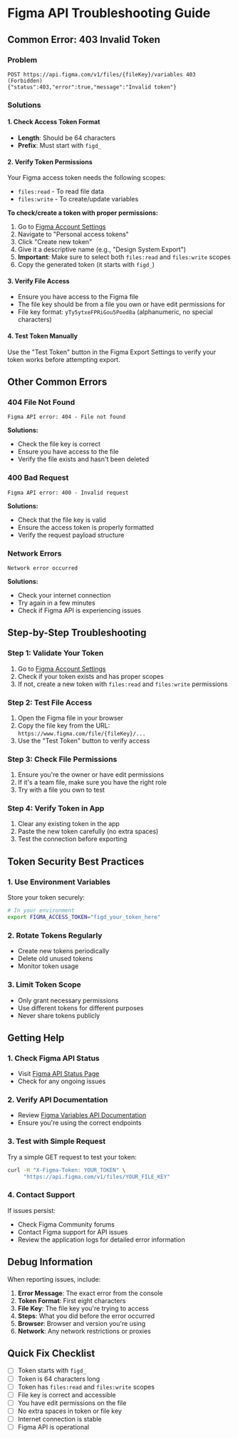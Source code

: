 # Figma API Troubleshooting Guide

## Common Error: 403 Invalid Token

### Problem
```
POST https://api.figma.com/v1/files/{fileKey}/variables 403 (Forbidden)
{"status":403,"error":true,"message":"Invalid token"}
```

### Solutions

#### 1. Check Access Token Format
- **Length**: Should be 64 characters
- **Prefix**: Must start with `figd_`

#### 2. Verify Token Permissions
Your Figma access token needs the following scopes:
- `files:read` - To read file data
- `files:write` - To create/update variables

**To check/create a token with proper permissions:**

1. Go to [Figma Account Settings](https://www.figma.com/settings)
2. Navigate to "Personal access tokens"
3. Click "Create new token"
4. Give it a descriptive name (e.g., "Design System Export")
5. **Important**: Make sure to select both `files:read` and `files:write` scopes
6. Copy the generated token (it starts with `figd_`)

#### 3. Verify File Access
- Ensure you have access to the Figma file
- The file key should be from a file you own or have edit permissions for
- File key format: `yTy5ytxeFPRiGou5Poed8a` (alphanumeric, no special characters)

#### 4. Test Token Manually
Use the "Test Token" button in the Figma Export Settings to verify your token works before attempting export.

## Other Common Errors

### 404 File Not Found
```
Figma API error: 404 - File not found
```

**Solutions:**
- Check the file key is correct
- Ensure you have access to the file
- Verify the file exists and hasn't been deleted

### 400 Bad Request
```
Figma API error: 400 - Invalid request
```

**Solutions:**
- Check that the file key is valid
- Ensure the access token is properly formatted
- Verify the request payload structure

### Network Errors
```
Network error occurred
```

**Solutions:**
- Check your internet connection
- Try again in a few minutes
- Check if Figma API is experiencing issues

## Step-by-Step Troubleshooting

### Step 1: Validate Your Token
1. Go to [Figma Account Settings](https://www.figma.com/settings)
2. Check if your token exists and has proper scopes
3. If not, create a new token with `files:read` and `files:write` permissions

### Step 2: Test File Access
1. Open the Figma file in your browser
2. Copy the file key from the URL: `https://www.figma.com/file/{fileKey}/...`
3. Use the "Test Token" button to verify access

### Step 3: Check File Permissions
1. Ensure you're the owner or have edit permissions
2. If it's a team file, make sure you have the right role
3. Try with a file you own to test

### Step 4: Verify Token in App
1. Clear any existing token in the app
2. Paste the new token carefully (no extra spaces)
3. Test the connection before exporting

## Token Security Best Practices

### 1. Use Environment Variables
Store your token securely:
```bash
# In your environment
export FIGMA_ACCESS_TOKEN="figd_your_token_here"
```

### 2. Rotate Tokens Regularly
- Create new tokens periodically
- Delete old unused tokens
- Monitor token usage

### 3. Limit Token Scope
- Only grant necessary permissions
- Use different tokens for different purposes
- Never share tokens publicly

## Getting Help

### 1. Check Figma API Status
- Visit [Figma API Status Page](https://status.figma.com/)
- Check for any ongoing issues

### 2. Verify API Documentation
- Review [Figma Variables API Documentation](https://www.figma.com/developers/api#variables)
- Ensure you're using the correct endpoints

### 3. Test with Simple Request
Try a simple GET request to test your token:
```bash
curl -H "X-Figma-Token: YOUR_TOKEN" \
     "https://api.figma.com/v1/files/YOUR_FILE_KEY"
```

### 4. Contact Support
If issues persist:
- Check Figma Community forums
- Contact Figma support for API issues
- Review the application logs for detailed error information

## Debug Information

When reporting issues, include:
1. **Error Message**: The exact error from the console
2. **Token Format**: First eight characters 
3. **File Key**: The file key you're trying to access
4. **Steps**: What you did before the error occurred
5. **Browser**: Browser and version you're using
6. **Network**: Any network restrictions or proxies

## Quick Fix Checklist

- [ ] Token starts with `figd_`
- [ ] Token is 64 characters long
- [ ] Token has `files:read` and `files:write` scopes
- [ ] File key is correct and accessible
- [ ] You have edit permissions on the file
- [ ] No extra spaces in token or file key
- [ ] Internet connection is stable
- [ ] Figma API is operational 